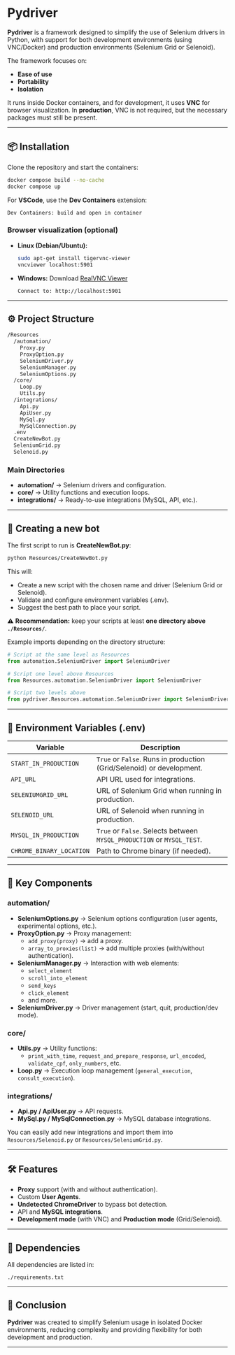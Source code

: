 # Pydriver

**Pydriver** is a framework designed to simplify the use of Selenium drivers in Python, with support for both development environments (using VNC/Docker) and production environments (Selenium Grid or Selenoid).

The framework focuses on:
- **Ease of use**
- **Portability**
- **Isolation**

It runs inside Docker containers, and for development, it uses **VNC** for browser visualization. In **production**, VNC is not required, but the necessary packages must still be present.

---

## 📦 Installation

Clone the repository and start the containers:

```bash
docker compose build --no-cache
docker compose up
```

For **VSCode**, use the **Dev Containers** extension:

```
Dev Containers: build and open in container
```

### Browser visualization (optional)

- **Linux (Debian/Ubuntu):**
  ```bash
  sudo apt-get install tigervnc-viewer
  vncviewer localhost:5901
  ```

- **Windows:**
  Download [RealVNC Viewer](https://www.realvnc.com/)
  ```
  Connect to: http://localhost:5901
  ```

---

## ⚙️ Project Structure

```bash
/Resources
  /automation/
    Proxy.py
    ProxyOption.py
    SeleniumDriver.py
    SeleniumManager.py
    SeleniumOptions.py
  /core/
    Loop.py
    Utils.py
  /integrations/
    Api.py
    ApiUser.py
    MySql.py
    MySqlConnection.py
  .env
  CreateNewBot.py
  SeleniumGrid.py
  Selenoid.py
```

### Main Directories

- **automation/** → Selenium drivers and configuration.
- **core/** → Utility functions and execution loops.
- **integrations/** → Ready-to-use integrations (MySQL, API, etc.).

---

## 🚀 Creating a new bot

The first script to run is **CreateNewBot.py**:

```bash
python Resources/CreateNewBot.py
```

This will:
- Create a new script with the chosen name and driver (Selenium Grid or Selenoid).
- Validate and configure environment variables (.env).
- Suggest the best path to place your script.

⚠️ **Recommendation:** keep your scripts at least **one directory above `./Resources/`**.

Example imports depending on the directory structure:
```python
# Script at the same level as Resources
from automation.SeleniumDriver import SeleniumDriver

# Script one level above Resources
from Resources.automation.SeleniumDriver import SeleniumDriver

# Script two levels above
from pydriver.Resources.automation.SeleniumDriver import SeleniumDriver
```

---

## 🔧 Environment Variables (.env)

| Variable                 | Description |
|---------------------------|-------------|
| `START_IN_PRODUCTION`     | `True` or `False`. Runs in production (Grid/Selenoid) or development. |
| `API_URL`                 | API URL used for integrations. |
| `SELENIUMGRID_URL`        | URL of Selenium Grid when running in production. |
| `SELENOID_URL`            | URL of Selenoid when running in production. |
| `MYSQL_IN_PRODUCTION`     | `True` or `False`. Selects between `MYSQL_PRODUCTION` or `MYSQL_TEST`. |
| `CHROME_BINARY_LOCATION`  | Path to Chrome binary (if needed). |

---

## 🧩 Key Components

### automation/
- **SeleniumOptions.py** → Selenium options configuration (user agents, experimental options, etc.).
- **ProxyOption.py** → Proxy management:
  - `add_proxy(proxy)` → add a proxy.
  - `array_to_proxies(list)` → add multiple proxies (with/without authentication).
- **SeleniumManager.py** → Interaction with web elements:
  - `select_element`
  - `scroll_into_element`
  - `send_keys`
  - `click_element`
  - and more.
- **SeleniumDriver.py** → Driver management (start, quit, production/dev mode).

### core/
- **Utils.py** → Utility functions:
  - `print_with_time`, `request_and_prepare_response`, `url_encoded`, `validate_cpf`, `only_numbers`, etc.
- **Loop.py** → Execution loop management (`general_execution`, `consult_execution`).

### integrations/
- **Api.py / ApiUser.py** → API requests.
- **MySql.py / MySqlConnection.py** → MySQL database integrations.

You can easily add new integrations and import them into `Resources/Selenoid.py` or `Resources/SeleniumGrid.py`.

---

## 🛠️ Features

- **Proxy** support (with and without authentication).
- Custom **User Agents**.
- **Undetected ChromeDriver** to bypass bot detection.
- API and **MySQL integrations**.
- **Development mode** (with VNC) and **Production mode** (Grid/Selenoid).

---

## 📄 Dependencies

All dependencies are listed in:
```
./requirements.txt
```

---

## 📌 Conclusion

**Pydriver** was created to simplify Selenium usage in isolated Docker environments, reducing complexity and providing flexibility for both development and production.

---

